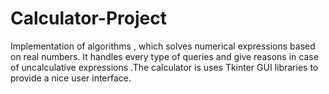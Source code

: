 # Calculator-Project
<p>Implementation of algorithms , which solves numerical expressions based on real numbers. It handles every type of queries and give reasons in case of uncalculative expressions .The calculator is uses Tkinter GUI libraries to provide a nice user interface.</p>

